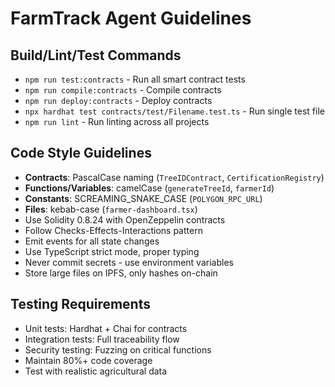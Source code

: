 # FarmTrack Agent Guidelines

## Build/Lint/Test Commands
- `npm run test:contracts` - Run all smart contract tests
- `npm run compile:contracts` - Compile contracts
- `npm run deploy:contracts` - Deploy contracts
- `npx hardhat test contracts/test/Filename.test.ts` - Run single test file
- `npm run lint` - Run linting across all projects

## Code Style Guidelines
- **Contracts**: PascalCase naming (`TreeIDContract`, `CertificationRegistry`)
- **Functions/Variables**: camelCase (`generateTreeId`, `farmerId`)
- **Constants**: SCREAMING_SNAKE_CASE (`POLYGON_RPC_URL`)
- **Files**: kebab-case (`farmer-dashboard.tsx`)
- Use Solidity 0.8.24 with OpenZeppelin contracts
- Follow Checks-Effects-Interactions pattern
- Emit events for all state changes
- Use TypeScript strict mode, proper typing
- Never commit secrets - use environment variables
- Store large files on IPFS, only hashes on-chain

## Testing Requirements
- Unit tests: Hardhat + Chai for contracts
- Integration tests: Full traceability flow
- Security testing: Fuzzing on critical functions
- Maintain 80%+ code coverage
- Test with realistic agricultural data